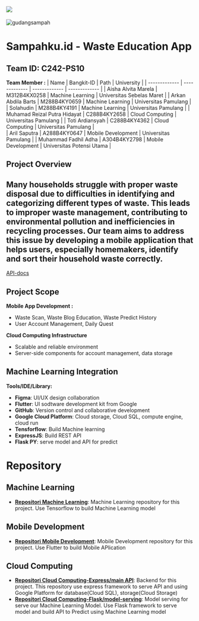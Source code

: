 ![](Media/Logo/logo_for_github.png)
=======
![gudangsampah](https://github.com/user-attachments/assets/f01014e3-6e5b-460b-b88e-44e87f3cb6d5)

# Sampahku.id - Waste Education App
## Team ID: C242-PS10
**Team Member :**
| Name                            | Bangkit-ID    | Path               | University                                           |
| -------------                   | ------------- | -------------      | -------------                                        |
| Aisha Alvita Marela             | M312B4KX0258  | Machine Learning   | Universitas Sebelas Maret                            |
| Arkan Abdila Barts              | M288B4KY0659  | Machine Learning   | Universitas Pamulang                                 |
| Solahudin                       | M288B4KY4191  | Machine Learning   | Universitas Pamulang                                 |
| Muhamad Reizal Putra Hidayat    | C288B4KY2658  | Cloud Computing    | Universitas Pamulang                                 |
| Toti Ardiansyah                 | C288B4KY4362  | Cloud Computing    | Universitas Pamulang                                 |  
| Aril Saputra                    | A288B4KY0647  | Mobile Development | Universitas Pamulang                                 |
| Muhammad Fadhil Adha            | A304B4KY2798  | Mobile Development | Universitas Potensi Utama                            |

## Project Overview
Many households struggle with proper waste disposal due to difficulties in identifying and categorizing different types of waste.
This leads to improper waste management, contributing to environmental pollution and inefficiencies in recycling processes.
Our team aims to address this issue by developing a mobile application that helps users, especially homemakers,
identify and sort their household waste correctly.
---
[API-docs](https://documenter.getpostman.com/view/27019061/2sAYBbdUU9)

## Project Scope
**Mobile App Development :**
- Waste Scan, Waste Blog Education, Waste Predict History
- User Account Management, Daily Quest

**Cloud Computing Infrastructure**
- Scalable and reliable environment
- Server-side components for account management, data storage

**Machine Learning Integration**
- 

**Tools/IDE/Library:**
- **Figma**: UI/UX design collaboration
- **Flutter**: UI sodtware development kit from Google
- **GitHub**: Version control and collaborative development
- **Google Cloud Platform**: Cloud storage, Cloud SQL, compute engine, cloud run
- **Tensforflow**: Build Machine learning
- **ExpressJS**: Build REST API
- **Flask PY**: serve model and API for predict

# **Repository**
## Machine Learning
- **[Repositori Machine Learning](https://github.com/C242-PS210-Sampahku/ML.git)**: Machine Learning repository for this project. Use Tensorflow to build Machine Learning model

## Mobile Development
- **[Repositori Mobile Development](https://github.com/C242-PS210-Sampahku/MD.git)**: Mobile Development repository for this project. Use Flutter to build Mobile APlication
## Cloud Computing
- **[Repositori Cloud Computing-Express/main API](https://github.com/C242-PS210-Sampahku/CC-main-api.git)**: Backend for this project. This repository use express framework to serve API and using Google Platform for database(Cloud SQL), storage(Cloud Storage)
- **[Repositori Cloud Computing-Flask/model-serving](https://github.com/C242-PS210-Sampahku/CC-model-serving.git)**: Model serving for serve our Machine Learning Model. Use Flask framework to serve model and build API to Predict using Machine Learning model

